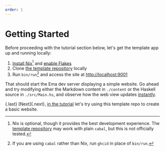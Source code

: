 ```yaml
---
order: 1
---
```


# Getting Started

Before proceeding with the tutorial section below, let's get the template app up and running locally:

1. [Install Nix](https://nixos.org/download.html)[^nix] and [enable Flakes](https://nixos.wiki/wiki/Flakes#Installing_flakes)
1. Clone [the template repository][ema-template] locally
1. Run `bin/run`[^cabal] and access the site at <http://localhost:9001>

[^cabal]: If you are using `cabal` rather than Nix, run `ghcid` in place of `bin/run`.

That should start the Ema dev server displaying a simple website. Go ahead and try modifying either the Markdown content in `./content` or the Haskell source in `./src/Main.hs`, and observe how the web view updates [instantly](concepts/hot-reload.md).

{.last}
[Next]{.next}, [in the tutorial](start/tutorial.md) let's try using this template repo to create a basic website.

[^nix]: Nix is optional, though it provides the best development experience. The [template repository][ema-template] may work with plain `cabal`, but this is not officially tested.

[ema-template]: https://github.com/srid/ema-template
